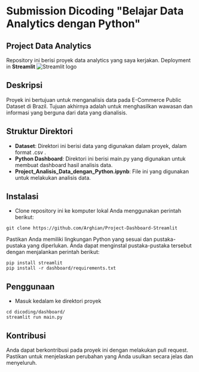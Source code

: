 # Submission Dicoding "Belajar Data Analytics dengan Python"

## Project Data Analytics

Repository ini berisi proyek data analytics yang saya kerjakan. Deployment in **Streamlit** <img src="https://user-images.githubusercontent.com/7164864/217935870-c0bc60a3-6fc0-4047-b011-7b4c59488c91.png" alt="Streamlit logo"></img>

## Deskripsi

Proyek ini bertujuan untuk menganalisis data pada E-Commerce Public Dataset di Brazil. Tujuan akhirnya adalah untuk menghasilkan wawasan dan informasi yang berguna dari data yang dianalisis.

## Struktur Direktori

- **Dataset**: Direktori ini berisi data yang digunakan dalam proyek, dalam format .csv .
- **Python Dashboard**: Direktori ini berisi main.py yang digunakan untuk membuat dashboard hasil analisis data.
- **Project_Analisis_Data_dengan_Python.ipynb**: File ini yang digunakan untuk melakukan analisis data.

## Instalasi

- Clone repository ini ke komputer lokal Anda menggunakan perintah berikut:
```
git clone https://github.com/Arghian/Project-Dashboard-Streamlit
```
Pastikan Anda memiliki lingkungan Python yang sesuai dan pustaka-pustaka yang diperlukan. Anda dapat menginstal pustaka-pustaka tersebut dengan menjalankan perintah berikut:
```
pip install streamlit
pip install -r dashboard/requirements.txt
```

## Penggunaan

- Masuk kedalam ke direktori proyek
```
cd dicoding/dashboard/
streamlit run main.py
```



## Kontribusi

Anda dapat berkontribusi pada proyek ini dengan melakukan pull request. Pastikan untuk menjelaskan perubahan yang Anda usulkan secara jelas dan menyeluruh.
